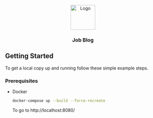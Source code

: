 <p align="center">
  <a href="https://github.com/othneildrew/Best-README-Template">
    <img src="https://www.google.com/url?sa=i&url=https%3A%2F%2Fwww.flaticon.com%2Ffree-icon%2Fread-me_1998726&psig=AOvVaw2Jp05OqUaao8blgZDasXwK&ust=1620510808558000&source=images&cd=vfe&ved=0CAIQjRxqFwoTCKCyv7zHuPACFQAAAAAdAAAAABAD" alt="Logo" width="80" height="80">
  </a>

<h3 align="center">Job Blog</h3>

<!-- GETTING STARTED -->
## Getting Started

To get a local copy up and running follow these simple example steps.

### Prerequisites

* Docker
  ```sh
  docker-compose up --build --force-recreate
  ```
  To go to http://localhost:8080/